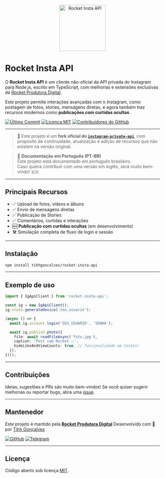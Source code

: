<p align="center">
  <img src="https://media.tenor.com/GVbLnw73qD8AAAAi/dancing-duck-karlo.gif" width="150" alt="Rocket Insta API">
</p>

# Rocket Insta API

O **Rocket Insta API** é um cliente não-oficial da API privada do Instagram para Node.js, escrito em TypeScript, com melhorias e extensões exclusivas da [Rocket Produtora Digital](https://www.produtorarocket.com).  

Este projeto permite interações avançadas com o Instagram, como postagem de fotos, stories, mensagens diretas, e agora também traz recursos modernos como **publicações com curtidas ocultas**.

[![Último Commit](https://img.shields.io/github/last-commit/tihhgoncalves/rocket-insta-api.svg?style=flat)]()
[![Licença MIT](https://img.shields.io/badge/Licença-MIT-yellow.svg)](https://opensource.org/licenses/)
[![Contribuidores do GitHub](https://img.shields.io/github/contributors/tihhgoncalves/rocket-insta-api.svg?style=flat)]()

---

> 🚀 Este projeto é um **fork oficial do [`instagram-private-api`](https://github.com/dilame/instagram-private-api)**, com propósito de continuidade, atualização e adição de recursos que não existem na versão original.

>📘 **Documentação em Português (PT-BR)**  
> Este projeto está documentado em português brasileiro.  
> Caso queira contribuir com uma versão em inglês, será muito bem-vindo! 🇧🇷


---

## Principais Recursos

- ✅ Upload de fotos, vídeos e álbuns
- ✅ Envio de mensagens diretas
- ✅ Publicação de Stories
- ✅ Comentários, curtidas e interações
- 🆕 **Publicação com curtidas ocultas** (em desenvolvimento)
- 🛠️ Simulação completa de fluxo de login e sessão

---

## Instalação

```bash
npm install tihhgoncalves/rocket-insta-api
````

---

## Exemplo de uso

```ts
import { IgApiClient } from 'rocket-insta-api';

const ig = new IgApiClient();
ig.state.generateDevice('seu_usuario');

(async () => {
  await ig.account.login('SEU_USUARIO', 'SENHA');

  await ig.publish.photo({
    file: await readFileAsync('foto.jpg'),
    caption: 'Post com Rocket ✨',
    hideLikeAndViewCounts: true, // funcionalidade em testes!
  });
})();
```

---

## Contribuições

Ideias, sugestões e PRs são muito bem-vindos!
Se você quiser sugerir melhorias ou reportar bugs, abra uma [issue](https://github.com/tihhgoncalves/rocket-insta-api/issues).

---

## Mantenedor

Este projeto é mantido pela **[Rocket Produtora Digital](https://www.produtorarocket.com)**
Desenvolvido com 💙 por [Tihh Gonçalves](https://github.com/tihhgoncalves)

[![GitHub](https://img.shields.io/badge/GitHub-181717.svg?style=for-the-badge\&logo=github\&logoColor=white)](https://github.com/tihhgoncalves)
[![Telegram](https://img.shields.io/badge/Telegram-26A5E4.svg?style=for-the-badge\&logo=telegram\&logoColor=white)](https://t.me/seutelegram)

---

## Licença

Código aberto sob licença [MIT](https://opensource.org/licenses/MIT).